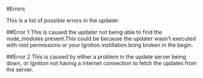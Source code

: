#Errors

This is a list of possible errors in the updater.

 ##Error 1
 This is caused the updater not being able to find the node_modules present.This could be because the updater wasn't executed with root permissions or your Ignition instillation bring broken in the begin.

 ##Error 2
 This is caused by either a problem in the update server being down, or Ignition not having a internet connection to fetch the updates from the server. 
